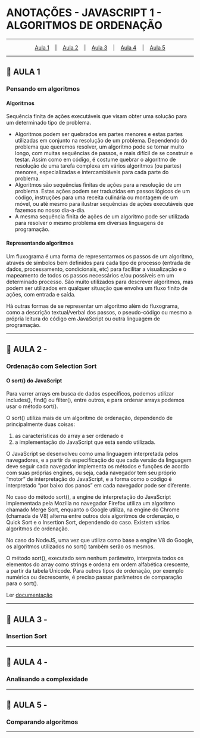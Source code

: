 # ANOTAÇÕES - JAVASCRIPT 1 - ALGORITMOS DE ORDENAÇÃO

--- 

<p align="center">
  <a href="#-aula-1">Aula 1</a> &nbsp;&nbsp;&nbsp;|&nbsp;&nbsp;&nbsp;
  <a href="#-aula-2">Aula 2</a> &nbsp;&nbsp;&nbsp;|&nbsp;&nbsp;&nbsp;
  <a href="#-aula-3">Aula 3</a> &nbsp;&nbsp;&nbsp;|&nbsp;&nbsp;&nbsp;
  <a href="#-aula-4">Aula 4</a> &nbsp;&nbsp;&nbsp;|&nbsp;&nbsp;&nbsp;
  <a href="#-aula-5">Aula 5</a> 

</p>

---

## 📌 AULA 1
### Pensando em algoritmos
#### Algoritmos
Sequência finita de ações executáveis que visam obter uma solução para um determinado tipo de problema.

  - Algoritmos podem ser quebrados em partes menores e estas partes utilizadas em conjunto na resolução de um problema. Dependendo do problema que queremos resolver, um algoritmo pode se tornar muito longo, com muitas sequências de passos, e mais difícil de se construir e testar. Assim como em código, é costume quebrar o algoritmo de resolução de uma tarefa complexa em vários algoritmos (ou partes) menores, especializadas e intercambiáveis para cada parte do problema.
  - Algoritmos são sequências finitas de ações para a resolução de um problema. Estas ações podem ser traduzidas em passos lógicos de um código, instruções para uma receita culinária ou montagem de um móvel, ou até mesmo para ilustrar sequências de ações executáveis que fazemos no nosso dia-a-dia.
  - A mesma sequência finita de ações de um algoritmo pode ser utilizada para resolver o mesmo problema em diversas linguagens de programação.

#### Representando algoritmos
Um fluxograma é uma forma de representarmos os passos de um algoritmo, através de símbolos bem definidos para cada tipo de processo (entrada de dados, processamento, condicionais, etc) para facilitar a visualização e o mapeamento de todos os passos necessários e/ou possíveis em um determinado processo. São muito utilizados para descrever algoritmos, mas podem ser utilizados em qualquer situação que envolva um fluxo finito de ações, com entrada e saída.

Há outras formas de se representar um algoritmo além do fluxograma, como a descrição textual/verbal dos passos, o pseudo-código ou mesmo a própria leitura do código em JavaScript ou outra linguagem de programação.

---

## 📌 AULA 2 - 
### Ordenação com Selection Sort
#### O sort() do JavaScript
Para varrer arrays em busca de dados específicos, podemos utilizar includes(), find() ou filter(), entre outros, e para ordenar arrays podemos usar o método sort().

O sort() utiliza mais de um algoritmo de ordenação, dependendo de principalmente duas coisas: 
  1. as características do array a ser ordenado e 
  2. a implementação do JavaScript que está sendo utilizada.

O JavaScript se desenvolveu como uma linguagem interpretada pelos navegadores, e a partir da especificação do que cada versão da linguagem deve seguir cada navegador implementa os métodos e funções de acordo com suas próprias engines, ou seja, cada navegador tem seu próprio “motor” de interpretação do JavaScript, e a forma como o código é interpretado “por baixo dos panos” em cada navegador pode ser diferente.

No caso do método sort(), a engine de interpretação do JavaScript implementada pela Mozilla no navegador Firefox utiliza um algoritmo chamado Merge Sort, enquanto o Google utiliza, na engine do Chrome (chamada de V8) alterna entre outros dois algoritmos de ordenação, o Quick Sort e o Insertion Sort, dependendo do caso. Existem vários algoritmos de ordenação.

No caso do NodeJS, uma vez que utiliza como base a engine V8 do Google, os algoritmos utilizados no sort() também serão os mesmos.

O método sort(), executado sem nenhum parâmetro, interpreta todos os elementos do array como strings e ordena em ordem alfabética crescente, a partir da tabela Unicode. Para outros tipos de ordenação, por exemplo numérica ou decrescente, é preciso passar parâmetros de comparação para o sort().

Ler [documentação](https://developer.mozilla.org/pt-BR/docs/Web/JavaScript/Reference/Global_Objects/Array/sort)


---

## 📌 AULA 3 - 
### Insertion Sort


---

## 📌 AULA 4 - 
### Analisando a complexidade


---

## 📌 AULA 5 - 
### Comparando algoritmos


---